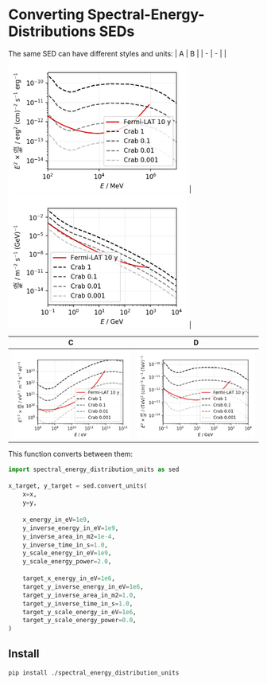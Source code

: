 # Converting Spectral-Energy-Distributions SEDs

The same SED can have different styles and units:
| A | B |
| - | - |
| <img src="readme/sed_fermi_style.jpg" width="360"> | <img src="readme/sed_my_style.jpg" width="360"> |

| C | D |
| - | - |
| <img src="readme/sed_cosmic_ray_style.jpg" width="360"> | <img src="readme/sed_crab_style.jpg" width="360"> |


This function converts between them:
```python
import spectral_energy_distribution_units as sed

x_target, y_target = sed.convert_units(
    x=x,
    y=y,

    x_energy_in_eV=1e9,
    y_inverse_energy_in_eV=1e9,
    y_inverse_area_in_m2=1e-4,
    y_inverse_time_in_s=1.0,
    y_scale_energy_in_eV=1e9,
    y_scale_energy_power=2.0,

    target_x_energy_in_eV=1e6,
    target_y_inverse_energy_in_eV=1e6,
    target_y_inverse_area_in_m2=1.0,
    target_y_inverse_time_in_s=1.0,
    target_y_scale_energy_in_eV=1e6,
    target_y_scale_energy_power=0.0,
)
```

## Install
```
pip install ./spectral_energy_distribution_units
```
